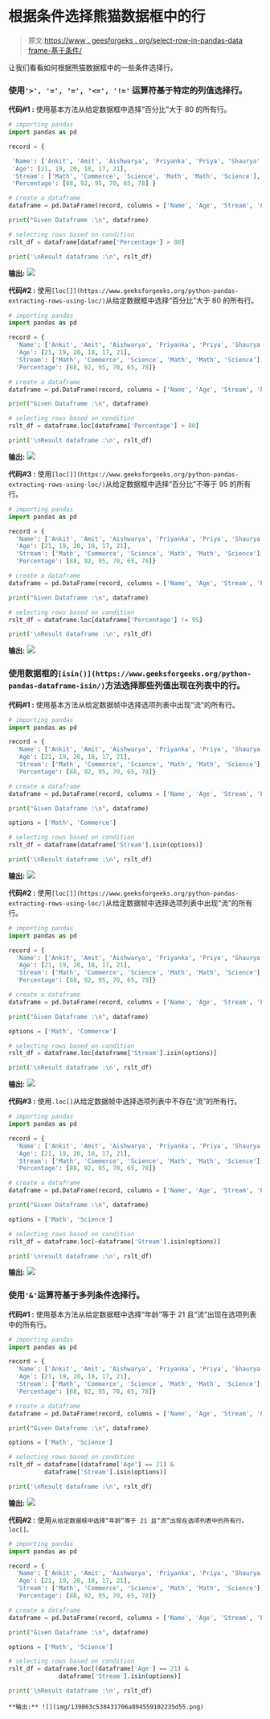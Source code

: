 # 根据条件选择熊猫数据框中的行

> 原文:[https://www . geesforgeks . org/select-row-in-pandas-data frame-基于条件/](https://www.geeksforgeeks.org/selecting-rows-in-pandas-dataframe-based-on-conditions/)

让我们看看如何根据熊猫数据框中的一些条件选择行。

### 使用`'>', '=', '=', '<=', '!='` 运算符基于特定的列值选择行。

**代码#1 :** 使用基本方法从给定数据框中选择“百分比”大于 80 的所有行。

```py
# importing pandas
import pandas as pd

record = {

 'Name': ['Ankit', 'Amit', 'Aishwarya', 'Priyanka', 'Priya', 'Shaurya' ],
 'Age': [21, 19, 20, 18, 17, 21],
 'Stream': ['Math', 'Commerce', 'Science', 'Math', 'Math', 'Science'],
 'Percentage': [88, 92, 95, 70, 65, 78] }

# create a dataframe
dataframe = pd.DataFrame(record, columns = ['Name', 'Age', 'Stream', 'Percentage'])

print("Given Dataframe :\n", dataframe) 

# selecting rows based on condition
rslt_df = dataframe[dataframe['Percentage'] > 80]

print('\nResult dataframe :\n', rslt_df)
```

**输出:**
![](img/58667ba176073290ad0ce727517da264.png)

**代码#2 :** 使用`[loc[]](https://www.geeksforgeeks.org/python-pandas-extracting-rows-using-loc/)`从给定数据框中选择“百分比”大于 80 的所有行。

```py
# importing pandas
import pandas as pd

record = {
  'Name': ['Ankit', 'Amit', 'Aishwarya', 'Priyanka', 'Priya', 'Shaurya' ],
  'Age': [21, 19, 20, 18, 17, 21],
  'Stream': ['Math', 'Commerce', 'Science', 'Math', 'Math', 'Science'],
  'Percentage': [88, 92, 95, 70, 65, 78]}

# create a dataframe
dataframe = pd.DataFrame(record, columns = ['Name', 'Age', 'Stream', 'Percentage'])

print("Given Dataframe :\n", dataframe) 

# selecting rows based on condition
rslt_df = dataframe.loc[dataframe['Percentage'] > 80]

print('\nResult dataframe :\n', rslt_df)
```

**输出:**
![](img/0ba41528da4bfab818bc8207ed942975.png)

**代码#3 :** 使用`[loc[]](https://www.geeksforgeeks.org/python-pandas-extracting-rows-using-loc/)`从给定数据框中选择“百分比”不等于 95 的所有行。

```py
# importing pandas
import pandas as pd

record = {
  'Name': ['Ankit', 'Amit', 'Aishwarya', 'Priyanka', 'Priya', 'Shaurya' ],
  'Age': [21, 19, 20, 18, 17, 21],
  'Stream': ['Math', 'Commerce', 'Science', 'Math', 'Math', 'Science'],
  'Percentage': [88, 92, 95, 70, 65, 78]}

# create a dataframe
dataframe = pd.DataFrame(record, columns = ['Name', 'Age', 'Stream', 'Percentage'])

print("Given Dataframe :\n", dataframe) 

# selecting rows based on condition
rslt_df = dataframe.loc[dataframe['Percentage'] != 95]

print('\nResult dataframe :\n', rslt_df)
```

**输出:**
![](img/dc1dab146757858030ded47c41400043.png)

### 使用数据框的`[isin()](https://www.geeksforgeeks.org/python-pandas-dataframe-isin/)`方法选择那些列值出现在列表中的行。

**代码#1 :** 使用基本方法从给定数据帧中选择选项列表中出现“流”的所有行。

```py
# importing pandas
import pandas as pd

record = {
  'Name': ['Ankit', 'Amit', 'Aishwarya', 'Priyanka', 'Priya', 'Shaurya' ],
  'Age': [21, 19, 20, 18, 17, 21],
  'Stream': ['Math', 'Commerce', 'Science', 'Math', 'Math', 'Science'],
  'Percentage': [88, 92, 95, 70, 65, 78]}

# create a dataframe
dataframe = pd.DataFrame(record, columns = ['Name', 'Age', 'Stream', 'Percentage'])

print("Given Dataframe :\n", dataframe) 

options = ['Math', 'Commerce']

# selecting rows based on condition
rslt_df = dataframe[dataframe['Stream'].isin(options)]

print('\nResult dataframe :\n', rslt_df)
```

**输出:**
![](img/484d7f101fcb0792ebb3b293723489e2.png)

**代码#2 :** 使用`[loc[]](https://www.geeksforgeeks.org/python-pandas-extracting-rows-using-loc/)`从给定数据帧中选择选项列表中出现“流”的所有行。

```py
# importing pandas
import pandas as pd

record = {
  'Name': ['Ankit', 'Amit', 'Aishwarya', 'Priyanka', 'Priya', 'Shaurya' ],
  'Age': [21, 19, 20, 18, 17, 21],
  'Stream': ['Math', 'Commerce', 'Science', 'Math', 'Math', 'Science'],
  'Percentage': [88, 92, 95, 70, 65, 78]}

# create a dataframe
dataframe = pd.DataFrame(record, columns = ['Name', 'Age', 'Stream', 'Percentage'])

print("Given Dataframe :\n", dataframe) 

options = ['Math', 'Commerce']

# selecting rows based on condition
rslt_df = dataframe.loc[dataframe['Stream'].isin(options)]

print('\nResult dataframe :\n', rslt_df)
```

**输出:**
![](img/34be863b98500b5997ad5220b9682dcc.png)

**代码#3 :** 使用`.loc[]`从给定数据帧中选择选项列表中不存在“流”的所有行。

```py
# importing pandas
import pandas as pd

record = {
  'Name': ['Ankit', 'Amit', 'Aishwarya', 'Priyanka', 'Priya', 'Shaurya' ],
  'Age': [21, 19, 20, 18, 17, 21],
  'Stream': ['Math', 'Commerce', 'Science', 'Math', 'Math', 'Science'],
  'Percentage': [88, 92, 95, 70, 65, 78]}

# create a dataframe
dataframe = pd.DataFrame(record, columns = ['Name', 'Age', 'Stream', 'Percentage'])

print("Given Dataframe :\n", dataframe) 

options = ['Math', 'Science']

# selecting rows based on condition
rslt_df = dataframe.loc[~dataframe['Stream'].isin(options)]

print('\nresult dataframe :\n', rslt_df)
```

**输出:**
![](img/cd56bf5d9bcaf2cd772ff5f2bc68844b.png)

### 使用`'&'`运算符基于多列条件选择行。

**代码#1 :** 使用基本方法从给定数据框中选择“年龄”等于 21 且“流”出现在选项列表中的所有行。

```py
# importing pandas
import pandas as pd

record = {
  'Name': ['Ankit', 'Amit', 'Aishwarya', 'Priyanka', 'Priya', 'Shaurya' ],
  'Age': [21, 19, 20, 18, 17, 21],
  'Stream': ['Math', 'Commerce', 'Science', 'Math', 'Math', 'Science'],
  'Percentage': [88, 92, 95, 70, 65, 78]}

# create a dataframe
dataframe = pd.DataFrame(record, columns = ['Name', 'Age', 'Stream', 'Percentage'])

print("Given Dataframe :\n", dataframe) 

options = ['Math', 'Science']

# selecting rows based on condition
rslt_df = dataframe[(dataframe['Age'] == 21) &
          dataframe['Stream'].isin(options)]

print('\nResult dataframe :\n', rslt_df)
```

**输出:**
![](img/5d66551af7caa345c9775ceb500f6d26.png)

**代码#2 :** 使用`从给定数据框中选择“年龄”等于 21 且“流”出现在选项列表中的所有行。loc[]。`

```py
# importing pandas
import pandas as pd

record = {
  'Name': ['Ankit', 'Amit', 'Aishwarya', 'Priyanka', 'Priya', 'Shaurya' ],
  'Age': [21, 19, 20, 18, 17, 21],
  'Stream': ['Math', 'Commerce', 'Science', 'Math', 'Math', 'Science'],
  'Percentage': [88, 92, 95, 70, 65, 78]}

# create a dataframe
dataframe = pd.DataFrame(record, columns = ['Name', 'Age', 'Stream', 'Percentage'])

print("Given Dataframe :\n", dataframe) 

options = ['Math', 'Science']

# selecting rows based on condition
rslt_df = dataframe.loc[(dataframe['Age'] == 21) &
              dataframe['Stream'].isin(options)]

print('\nResult dataframe :\n', rslt_df)
```

`**输出:**
![](img/139863c538431706a894559102235d55.png)`